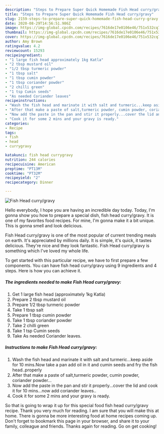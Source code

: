```yaml
---
description: "Steps to Prepare Super Quick Homemade Fish Head curry/gravy"
title: "Steps to Prepare Super Quick Homemade Fish Head curry/gravy"
slug: 2159-steps-to-prepare-super-quick-homemade-fish-head-curry-gravy
date: 2020-08-29T14:56:51.986Z
image: https://img-global.cpcdn.com/recipes/7616de17e0106e46/751x532cq70/fish-head-currygravy-recipe-main-photo.jpg
thumbnail: https://img-global.cpcdn.com/recipes/7616de17e0106e46/751x532cq70/fish-head-currygravy-recipe-main-photo.jpg
cover: https://img-global.cpcdn.com/recipes/7616de17e0106e46/751x532cq70/fish-head-currygravy-recipe-main-photo.jpg
author: Amy Brown
ratingvalue: 4.2
reviewcount: 15293
recipeingredient:
- "1 large fish head approximately 1kg Katla"
- "2 tbsp mustard oil"
- "1/2 tbsp turmeric powder"
- "1 tbsp salt"
- "1 tbsp cumin powder"
- "1 tbsp coriander powder"
- "2 chilli green"
- "1 tsp Cumin seeds"
- "As needed Coriander leaves"
recipeinstructions:
- "Wash the fish head and marinate it with salt and turmeric...keep aside for 10 mins.Now take a pan add oil in it and cumin seeds and fry the fish head..properly"
- "After that make a paste of salt,turmeric powder, cumin powder, coriander powder..."
- "Now add the paste in the pan and stir it properly...cover the lid and cook it for 10 mins...now add coriander leaves.."
- "Cook it for some 2 mins and your gravy is ready."
categories:
- Recipe
tags:
- fish
- head
- currygravy

katakunci: fish head currygravy 
nutrition: 244 calories
recipecuisine: American
preptime: "PT13M"
cooktime: "PT32M"
recipeyield: "2"
recipecategory: Dinner

---
```



![Fish Head curry/gravy](https://img-global.cpcdn.com/recipes/7616de17e0106e46/751x532cq70/fish-head-currygravy-recipe-main-photo.jpg)

Hello everybody, I hope you are having an incredible day today. Today, I'm gonna show you how to prepare a special dish, fish head curry/gravy. It is one of my favorites food recipes. For mine, I'm gonna make it a bit unique. This is gonna smell and look delicious.



Fish Head curry/gravy is one of the most popular of current trending meals on earth. It's appreciated by millions daily. It is simple, it's quick, it tastes delicious. They're nice and they look fantastic. Fish Head curry/gravy is something which I've loved my whole life.


To get started with this particular recipe, we have to first prepare a few components. You can have fish head curry/gravy using 9 ingredients and 4 steps. Here is how you can achieve it.

<!--inarticleads1-->

##### The ingredients needed to make Fish Head curry/gravy:

1. Get 1 large fish head (approximately 1kg Katla)
1. Prepare 2 tbsp mustard oil
1. Prepare 1/2 tbsp turmeric powder
1. Take 1 tbsp salt
1. Prepare 1 tbsp cumin powder
1. Take 1 tbsp coriander powder
1. Take 2 chilli green
1. Take 1 tsp Cumin seeds
1. Take As needed Coriander leaves.




<!--inarticleads2-->

##### Instructions to make Fish Head curry/gravy:

1. Wash the fish head and marinate it with salt and turmeric...keep aside for 10 mins.Now take a pan add oil in it and cumin seeds and fry the fish head..properly
1. After that make a paste of salt,turmeric powder, cumin powder, coriander powder...
1. Now add the paste in the pan and stir it properly...cover the lid and cook it for 10 mins...now add coriander leaves..
1. Cook it for some 2 mins and your gravy is ready.




So that is going to wrap it up for this special food fish head curry/gravy recipe. Thank you very much for reading. I am sure that you will make this at home. There is gonna be more interesting food at home recipes coming up. Don't forget to bookmark this page in your browser, and share it to your family, colleague and friends. Thanks again for reading. Go on get cooking!
